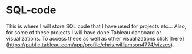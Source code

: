 # SQL-code
This is where I will store SQL code that I have used for projects etc...
Also, for some of these projects I will have done Tableau dahboard or visualizations. To access these as well as other visualizations click [here] (https://public.tableau.com/app/profile/chris.williamson4774/vizzes). 
